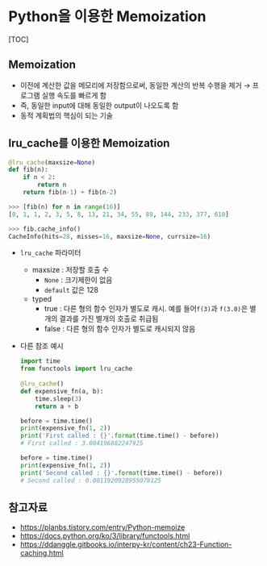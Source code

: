 # Python을 이용한 Memoization

[TOC]

## Memoization

- 이전에 계산한 값을 메모리에 저장함으로써, 동일한 계산의 반복 수행을 제거 → 프로그램 실행 속도를 빠르게 함
- 즉, 동일한 input에 대해 동일한 output이 나오도록 함
- 동적 계획법의 핵심이 되는 기술



## lru_cache를 이용한 Memoization

```python
@lru_cache(maxsize=None)
def fib(n):
    if n < 2:
        return n
    return fib(n-1) + fib(n-2)

>>> [fib(n) for n in range(16)]
[0, 1, 1, 2, 3, 5, 8, 13, 21, 34, 55, 89, 144, 233, 377, 610]

>>> fib.cache_info()
CacheInfo(hits=28, misses=16, maxsize=None, currsize=16)
```

- `lru_cache`  파라미터
  - maxsize : 저장할 호출 수
    - `None`  :  크기제한이 없음
    - `default` 값은 128
  - typed 
    - true : 다른 형의 함수 인자가 별도로 캐시. 예를 들어`f(3)`과 `f(3.0)`은 별개의 결과를 가진 별개의 호출로 취급됨
    - false : 다른 형의 함수 인자가 별도로 캐시되지 않음

- 다른 참조 예시

  ```python
  import time
  from functools import lru_cache
    
  @lru_cache()
  def expensive_fn(a, b):
      time.sleep(3)
      return a + b
  
  before = time.time()
  print(expensive_fn(1, 2))
  print('First called : {}'.format(time.time() - before))
  # First called : 3.004196882247925
  
  before = time.time()
  print(expensive_fn(1, 2))
  print('Second called : {}'.format(time.time() - before))
  # Second called : 0.0011920928955078125
  ```

## 참고자료

- https://planbs.tistory.com/entry/Python-memoize
- https://docs.python.org/ko/3/library/functools.html
- https://ddanggle.gitbooks.io/interpy-kr/content/ch23-Function-caching.html

